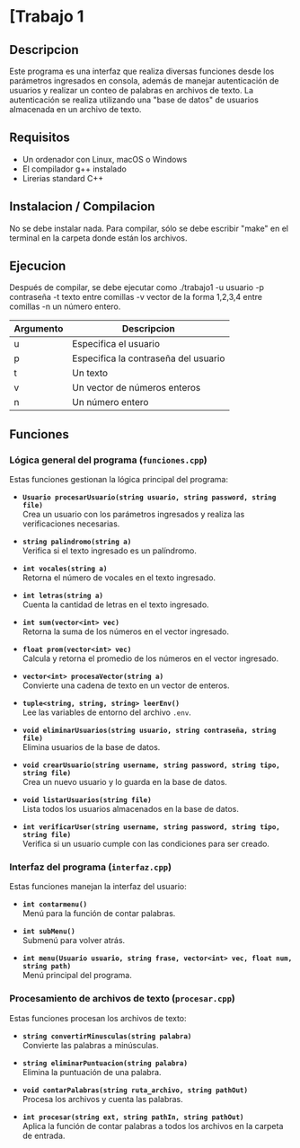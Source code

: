 # [Trabajo 1
## Descripcion
Este programa es una interfaz que realiza diversas funciones desde los parámetros ingresados en consola, además de manejar autenticación de usuarios y realizar un conteo de palabras en archivos de texto. La autenticación se realiza utilizando una "base de datos" de usuarios almacenada en un archivo de texto.


## Requisitos
- Un ordenador con Linux, macOS o Windows
- El compilador g++ instalado
- Lirerias standard C++


## Instalacion / Compilacion
No se debe instalar nada. Para compilar, sólo se debe escribir "make" en el terminal en la carpeta donde están los archivos.

## Ejecucion
Después de compilar, se debe ejecutar como ./trabajo1 -u usuario -p contraseña -t texto entre comillas -v vector de la forma 1,2,3,4 entre comillas -n un número entero.

| Argumento | Descripcion |
| -------- | ----------- |
| u | Especifica el usuario |
| p | Especifica la contraseña del usuario |
| t | Un texto |
| v | Un vector de números enteros |
| n | Un número entero |

## Funciones

### Lógica general del programa (`funciones.cpp`)

Estas funciones gestionan la lógica principal del programa:

- **`Usuario procesarUsuario(string usuario, string password, string file)`**  
  Crea un usuario con los parámetros ingresados y realiza las verificaciones necesarias.

- **`string palindromo(string a)`**  
  Verifica si el texto ingresado es un palíndromo.

- **`int vocales(string a)`**  
  Retorna el número de vocales en el texto ingresado.

- **`int letras(string a)`**  
  Cuenta la cantidad de letras en el texto ingresado.

- **`int sum(vector<int> vec)`**  
  Retorna la suma de los números en el vector ingresado.

- **`float prom(vector<int> vec)`**  
  Calcula y retorna el promedio de los números en el vector ingresado.

- **`vector<int> procesaVector(string a)`**  
  Convierte una cadena de texto en un vector de enteros.

- **`tuple<string, string, string> leerEnv()`**  
  Lee las variables de entorno del archivo `.env`.

- **`void eliminarUsuarios(string usuario, string contraseña, string file)`**  
  Elimina usuarios de la base de datos.

- **`void crearUsuario(string username, string password, string tipo, string file)`**  
  Crea un nuevo usuario y lo guarda en la base de datos.

- **`void listarUsuarios(string file)`**  
  Lista todos los usuarios almacenados en la base de datos.

- **`int verificarUser(string username, string password, string tipo, string file)`**  
  Verifica si un usuario cumple con las condiciones para ser creado.

### Interfaz del programa (`interfaz.cpp`)

Estas funciones manejan la interfaz del usuario:

- **`int contarmenu()`**  
  Menú para la función de contar palabras.

- **`int subMenu()`**  
  Submenú para volver atrás.

- **`int menu(Usuario usuario, string frase, vector<int> vec, float num, string path)`**  
  Menú principal del programa.

### Procesamiento de archivos de texto (`procesar.cpp`)

Estas funciones procesan los archivos de texto:

- **`string convertirMinusculas(string palabra)`**  
  Convierte las palabras a minúsculas.

- **`string eliminarPuntuacion(string palabra)`**  
  Elimina la puntuación de una palabra.

- **`void contarPalabras(string ruta_archivo, string pathOut)`**  
  Procesa los archivos y cuenta las palabras.

- **`int procesar(string ext, string pathIn, string pathOut)`**  
  Aplica la función de contar palabras a todos los archivos en la carpeta de entrada.

